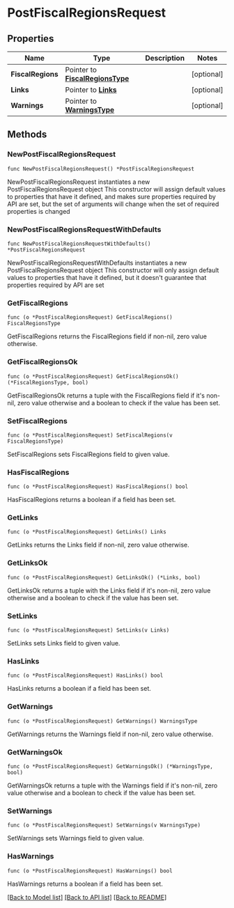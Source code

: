 # PostFiscalRegionsRequest

## Properties

Name | Type | Description | Notes
------------ | ------------- | ------------- | -------------
**FiscalRegions** | Pointer to [**FiscalRegionsType**](FiscalRegionsType.md) |  | [optional] 
**Links** | Pointer to [**Links**](Links.md) |  | [optional] 
**Warnings** | Pointer to [**WarningsType**](WarningsType.md) |  | [optional] 

## Methods

### NewPostFiscalRegionsRequest

`func NewPostFiscalRegionsRequest() *PostFiscalRegionsRequest`

NewPostFiscalRegionsRequest instantiates a new PostFiscalRegionsRequest object
This constructor will assign default values to properties that have it defined,
and makes sure properties required by API are set, but the set of arguments
will change when the set of required properties is changed

### NewPostFiscalRegionsRequestWithDefaults

`func NewPostFiscalRegionsRequestWithDefaults() *PostFiscalRegionsRequest`

NewPostFiscalRegionsRequestWithDefaults instantiates a new PostFiscalRegionsRequest object
This constructor will only assign default values to properties that have it defined,
but it doesn't guarantee that properties required by API are set

### GetFiscalRegions

`func (o *PostFiscalRegionsRequest) GetFiscalRegions() FiscalRegionsType`

GetFiscalRegions returns the FiscalRegions field if non-nil, zero value otherwise.

### GetFiscalRegionsOk

`func (o *PostFiscalRegionsRequest) GetFiscalRegionsOk() (*FiscalRegionsType, bool)`

GetFiscalRegionsOk returns a tuple with the FiscalRegions field if it's non-nil, zero value otherwise
and a boolean to check if the value has been set.

### SetFiscalRegions

`func (o *PostFiscalRegionsRequest) SetFiscalRegions(v FiscalRegionsType)`

SetFiscalRegions sets FiscalRegions field to given value.

### HasFiscalRegions

`func (o *PostFiscalRegionsRequest) HasFiscalRegions() bool`

HasFiscalRegions returns a boolean if a field has been set.

### GetLinks

`func (o *PostFiscalRegionsRequest) GetLinks() Links`

GetLinks returns the Links field if non-nil, zero value otherwise.

### GetLinksOk

`func (o *PostFiscalRegionsRequest) GetLinksOk() (*Links, bool)`

GetLinksOk returns a tuple with the Links field if it's non-nil, zero value otherwise
and a boolean to check if the value has been set.

### SetLinks

`func (o *PostFiscalRegionsRequest) SetLinks(v Links)`

SetLinks sets Links field to given value.

### HasLinks

`func (o *PostFiscalRegionsRequest) HasLinks() bool`

HasLinks returns a boolean if a field has been set.

### GetWarnings

`func (o *PostFiscalRegionsRequest) GetWarnings() WarningsType`

GetWarnings returns the Warnings field if non-nil, zero value otherwise.

### GetWarningsOk

`func (o *PostFiscalRegionsRequest) GetWarningsOk() (*WarningsType, bool)`

GetWarningsOk returns a tuple with the Warnings field if it's non-nil, zero value otherwise
and a boolean to check if the value has been set.

### SetWarnings

`func (o *PostFiscalRegionsRequest) SetWarnings(v WarningsType)`

SetWarnings sets Warnings field to given value.

### HasWarnings

`func (o *PostFiscalRegionsRequest) HasWarnings() bool`

HasWarnings returns a boolean if a field has been set.


[[Back to Model list]](../README.md#documentation-for-models) [[Back to API list]](../README.md#documentation-for-api-endpoints) [[Back to README]](../README.md)


